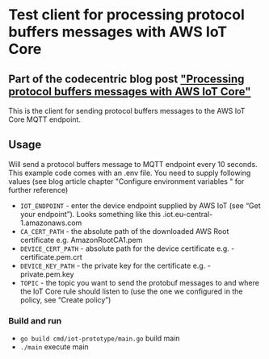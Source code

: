 # Test client for processing protocol buffers messages with AWS IoT Core

## Part of the codecentric blog post ["Processing protocol buffers messages with AWS IoT Core"](https://blog.codecentric.de/en/2020/07/processing-protobufs-with-iot-core) 

This is the client for sending protocol buffers messages to the AWS IoT Core MQTT endpoint.

## Usage
Will send a protocol buffers message to MQTT endpoint every 10 seconds.
This example code comes with an .env file. You need to supply following values (see blog article chapter "Configure environment variables
" for further reference)
* `IOT_ENDPOINT` - enter the device endpoint supplied by AWS IoT (see “Get your endpoint”). Looks something like this <value>.iot.eu-central-1.amazonaws.com
* `CA_CERT_PATH` - the absolute path of the downloaded AWS Root certificate e.g. AmazonRootCA1.pem
* `DEVICE_CERT_PATH` - absolute path for the device certificate e.g. <value>-certificate.pem.crt
* `DEVICE_KEY_PATH` - the private key for the certificate e.g. <value>-private.pem.key
* `TOPIC` - the topic you want to send the protobuf messages to and where the IoT Core rule should listen to (use the one we configured in the policy, see “Create policy”)

### Build and run
* `go build cmd/iot-prototype/main.go` build main
* `./main` execute main 

